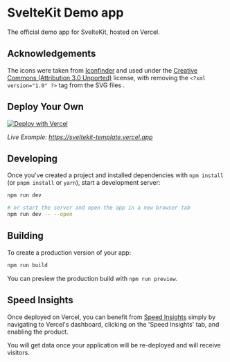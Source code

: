 # SvelteKit Demo app

The official demo app for SvelteKit, hosted on Vercel.

## Acknowledgements

The icons were taken from [Iconfinder](https://www.iconfinder.com) and used under the [Creative Commons (Attribution 3.0 Unported)](https://creativecommons.org/licenses/by/3.0) license, with removing the `<?xml version="1.0" ?>` tag from the SVG files .

## Deploy Your Own

[![Deploy with Vercel](https://vercel.com/button)](https://vercel.com/new/clone?repository-url=https%3A%2F%2Fgithub.com%2Fvercel%2Fvercel%2Ftree%2Fmain%2Fexamples%2Fsveltekit-1&project-name=sveltekit-vercel&repository-name=sveltekit-vercel&demo-title=SvelteKit%20%2B%20Vercel&demo-url=https%3A%2F%2Fsveltekit-template.vercel.app%2F)

_Live Example: https://sveltekit-template.vercel.app_

## Developing

Once you've created a project and installed dependencies with `npm install` (or `pnpm install` or `yarn`), start a development server:

```bash
npm run dev

# or start the server and open the app in a new browser tab
npm run dev -- --open
```

## Building

To create a production version of your app:

```bash
npm run build
```

You can preview the production build with `npm run preview`.

## Speed Insights

Once deployed on Vercel, you can benefit from [Speed Insights](https://vercel.com/docs/concepts/speed-insights) simply by navigating to Vercel's dashboard, clicking on the 'Speed Insights' tab, and enabling the product.

You will get data once your application will be re-deployed and will receive visitors.

